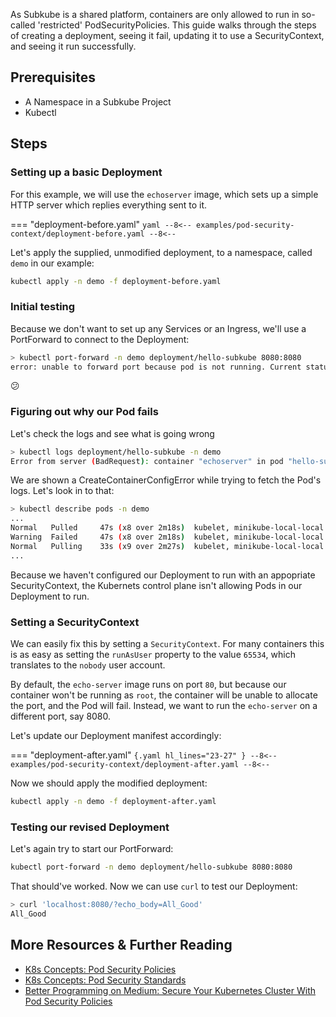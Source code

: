 As Subkube is a shared platform, containers are only allowed to run in so-called
'restricted' PodSecurityPolicies. This guide walks through the steps of creating
a deployment, seeing it fail, updating it to use a SecurityContext, and seeing it
run successfully.


## Prerequisites

- A Namespace in a Subkube Project
- Kubectl


## Steps

### Setting up a basic Deployment

For this example, we will use the `echoserver` image, which sets up a simple HTTP
server which replies everything sent to it.

=== "deployment-before.yaml"
    ``` yaml
    --8<--
    examples/pod-security-context/deployment-before.yaml
    --8<--
    ```

Let's apply the supplied, unmodified deployment, to a namespace, called `demo`
in our example:

``` sh
kubectl apply -n demo -f deployment-before.yaml
```


### Initial testing

Because we don't want to set up any Services or an Ingress, we'll use a
PortForward to connect to the Deployment:

``` sh
> kubectl port-forward -n demo deployment/hello-subkube 8080:8080
error: unable to forward port because pod is not running. Current status=Pending
```

😕


### Figuring out why our Pod fails

Let's check the logs and see what is going wrong

``` sh
> kubectl logs deployment/hello-subkube -n demo
Error from server (BadRequest): container "echoserver" in pod "hello-subkube-758bc95559-bgg29" is waiting to start: CreateContainerConfigError
```

We are shown a CreateContainerConfigError while trying to fetch the Pod's logs.  Let's look in to that:

``` sh
> kubectl describe pods -n demo
...
Normal   Pulled     47s (x8 over 2m18s)  kubelet, minikube-local-local  Successfully pulled image "ealen/echo-server:latest"
Warning  Failed     47s (x8 over 2m18s)  kubelet, minikube-local-local  Error: container has runAsNonRoot and image will run as root
Normal   Pulling    33s (x9 over 2m27s)  kubelet, minikube-local-local  Pulling image "ealen/echo-server:latest"
...
```

Because we haven't configured our Deployment to run with an appopriate SecurityContext,
the Kubernets control plane isn't allowing Pods in our Deployment to run.


### Setting a SecurityContext

We can easily fix this by setting a `SecurityContext`. For many containers this is
as easy as setting the `runAsUser` property to the value `65534`, which translates
to the `nobody` user account.

By default, the `echo-server` image runs on port `80`, but because our container
won't be running as `root`, the container will be unable to allocate the port,
and the Pod will fail. Instead, we want to run the `echo-server` on a different port,
say 8080.

Let's update our Deployment manifest accordingly:


=== "deployment-after.yaml"
    ``` {.yaml hl_lines="23-27" }
    --8<--
    examples/pod-security-context/deployment-after.yaml
    --8<--
    ```

Now we should apply the modified deployment:

``` sh
kubectl apply -n demo -f deployment-after.yaml
```


### Testing our revised Deployment

Let's again try to start our PortForward:

``` sh
kubectl port-forward -n demo deployment/hello-subkube 8080:8080
```

That should've worked. Now we can use `curl` to test our Deployment:

``` sh
> curl 'localhost:8080/?echo_body=All_Good'
All_Good
```


## More Resources & Further Reading

- [K8s Concepts: Pod Security Policies](https://kubernetes.io/docs/concepts/policy/pod-security-policy/)
- [K8s Concepts: Pod Security Standards](https://kubernetes.io/docs/concepts/security/pod-security-standards/)
- [Better Programming on Medium: Secure Your Kubernetes Cluster With Pod Security Policies](https://medium.com/better-programming/secure-your-kubernetes-cluster-with-pod-security-policies-bd511ec6d034)
